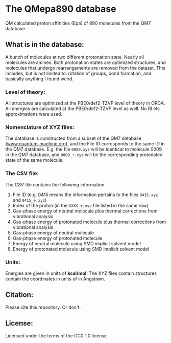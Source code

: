 # The QMepa890 database
QM calculated proton affinities (Epa) of 890 molecules from the QM7 database.

## What is in the database:

A bunch of molecules at two different protonation state. Nearly all molecules are amines. Both protonation states are optimized structures, and molecules that undergo rearrangements are removed from the dataset. This includes, but is not limited to: rotation of groups, bond formation, and basically anything I found weird.

### Level of theory:
All structures are optimized at the PBE0/def2-TZVP level of theory in ORCA.
All energies are calculated at the PBE0/def2-TZVP level as well. No RI etc approximations were used.

### Nomenclature of XYZ files:

The database is constructed from a subset of the QM7 database (www.quantum-machine.org), and the File ID corresponds to the same ID in the QM7 database. E.g. the file `0009.xyz` will be identical to molecule 0009 in the QM7 database, and `0009_+.xyz` will be the corresponding protonated state of the same molecule.

### The CSV file:
The CSV file contains the following information

1. File ID (e.g. 0415 means the information pertains to the files `0415.xyz` and `0415_+.xyz`)
2. Index of the proton (in the `XXXX_+.xyz` file listed in the same row)
3. Gas-phase energy of neutral molecule plus thermal corrections from vibrational analysis
4. Gas-phase energy of protonated molecule plus thermal corrections from vibrational analysis
5. Gas-phase energy of neutral molecule
6. Gas-phase energy of protonated molecule
7. Energy of neutral molecule using SMD implicit solvent model
8. Energy of protonated molecule using SMD implicit solvent model

### Units:
Energies are given in units of **kcal/mol**! The XYZ files contain structures contain the coordinates in units of in Ångstrøm.


## Citation:
Please cite this repository. Or don't.

## License:
Licensed under the terms of the CC0 1.0 license.
